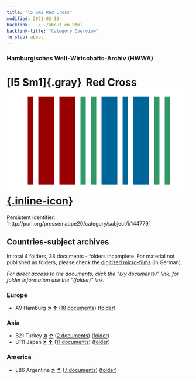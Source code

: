 ```yaml
---
title: "l5 Sm1 Red Cross"
modified: 2021-03-13
backlink: ../../about.en.html
backlink-title: "Category Overview"
fn-stub: about
---
```


### Hamburgisches Welt-Wirtschafts-Archiv (HWWA)

# [l5 Sm1]{.gray}&#8201; Red Cross &#160; [![Wikidata](/images/Wikidata-logo.svg "Wikidata"){.inline-icon}](http://www.wikidata.org/entity/Q104700248)

<div class="hint">Persistent Identifier: `http://purl.org/pressemappe20/category/subject/i/144779`</div>







## Countries-subject archives





In total 4 folders, 38 documents - folders incomplete.
For material not published as folders, please check the [digitized micro-films](/film/h1_sh.de.html) (in German).

_For direct access to the documents, click the "(xy documents)" link, for folder information use the "(folder)" link._



### Europe

- A9 Hamburg [**&nearr;**](../../../geo/i/140905/about.en.html "Hamburg (all folders)") [**&uarr;**](../../../geo/about.en.html#A9 "Country category system") (<a href="https://pm20.zbw.eu/iiifview/folder/sh/140905,144779" title="about: Hamburg : Red Cross" target="_blank">18 documents</a>) ([folder](../../../../folder/sh/1409xx/140905/1447xx/144779/about.en.html))

### Asia

- B21 Turkey [**&nearr;**](../../../geo/i/141111/about.en.html "Turkey (all folders)") [**&uarr;**](../../../geo/about.en.html#B21 "Country category system") (<a href="https://pm20.zbw.eu/iiifview/folder/sh/141111,144779" title="about: Turkey : Red Cross" target="_blank">2 documents</a>) ([folder](../../../../folder/sh/1411xx/141111/1447xx/144779/about.en.html))
- B111 Japan [**&nearr;**](../../../geo/i/141272/about.en.html "Japan (all folders)") [**&uarr;**](../../../geo/about.en.html#B111 "Country category system") (<a href="https://pm20.zbw.eu/iiifview/folder/sh/141272,144779" title="about: Japan : Red Cross" target="_blank">11 documents</a>) ([folder](../../../../folder/sh/1412xx/141272/1447xx/144779/about.en.html))

### America

- E86 Argentina [**&nearr;**](../../../geo/i/141692/about.en.html "Argentina (all folders)") [**&uarr;**](../../../geo/about.en.html#E86 "Country category system") (<a href="https://pm20.zbw.eu/iiifview/folder/sh/141692,144779" title="about: Argentina : Red Cross" target="_blank">7 documents</a>) ([folder](../../../../folder/sh/1416xx/141692/1447xx/144779/about.en.html))








